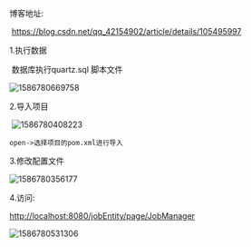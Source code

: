 博客地址:

​	<https://blog.csdn.net/qq_42154902/article/details/105495997>

1.执行数据

​	数据库执行quartz.sql 脚本文件

![1586780669758](C:\Users\刘锋\AppData\Local\Temp\1586780669758.png)

2.导入项目

​	![1586780408223](C:\Users\刘锋\AppData\Local\Temp\1586780408223.png)

	open->选择项目的pom.xml进行导入

3.修改配置文件

![1586780356177](C:\Users\刘锋\AppData\Local\Temp\1586780356177.png)



4.访问:

<http://localhost:8080/jobEntity/page/JobManager>

![1586780531306](C:\Users\刘锋\AppData\Local\Temp\1586780531306.png)